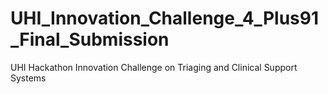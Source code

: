 # UHI_Innovation_Challenge_4_Plus91_Final_Submission
UHI Hackathon Innovation Challenge on Triaging and Clinical Support Systems
